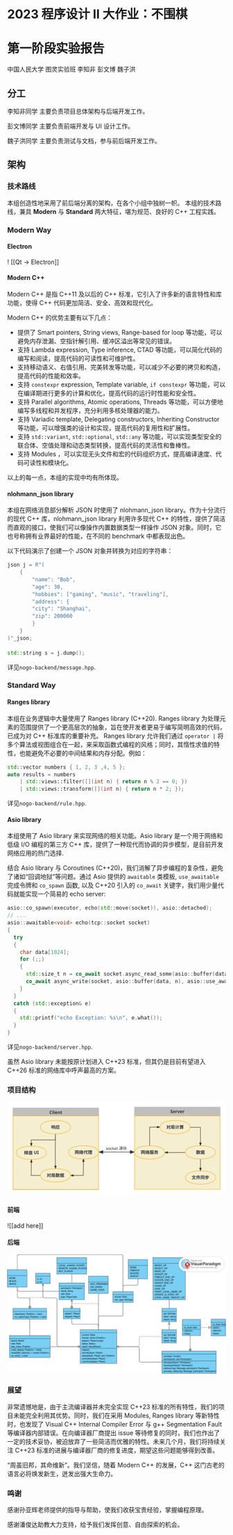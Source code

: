 # 2023 程序设计 Ⅱ 大作业：不围棋
# 第一阶段实验报告

中国人民大学 图灵实验班 李知非 彭文博 魏子洪

## 分工
李知非同学 主要负责项目总体架构与后端开发工作。

彭文博同学 主要负责前端开发与 UI 设计工作。

魏子洪同学 主要负责测试与文档，参与前后端开发工作。

## 架构

### 技术路线

本组创造性地采用了前后端分离的架构，在各个小组中独树一帜。
本组的技术路线，兼具 **Modern** 与 **Standard** 两大特征，堪为规范、良好的 C++ 工程实践。

### Modern Way

#### Electron

! [[Qt -> Electron]]

#### Modern C++

Modern C++ 是指 C++11 及以后的 C++ 标准，它引入了许多新的语言特性和库功能，使得 C++ 代码更加简洁、安全、高效和现代化。

Modern C++ 的优势主要有以下几点：

- 提供了 Smart pointers, String views, Range-based for loop 等功能，可以避免内存泄漏、空指针解引用、缓冲区溢出等常见的错误。
- 支持 Lambda expression, Type inference, CTAD 等功能，可以简化代码的编写和阅读，提高代码的可读性和可维护性。
- 支持移动语义、右值引用、完美转发等功能，可以减少不必要的拷贝和构造，提高代码的性能和效率。
- 支持 `constexpr` expression, Template variable, `if constexpr` 等功能，可以在编译期进行更多的计算和优化，提高代码的运行时性能和安全性。
- 支持 Parallel algorithms, Atomic operations, Threads 等功能，可以方便地编写多线程和并发程序，充分利用多核处理器的能力。
- 支持 Variadic template, Delegating constructors, Inheriting Constructor 等功能，可以增强类的设计和实现，提高代码的复用性和扩展性。
- 支持 `std::variant`, `std::optional`, `std::any` 等功能，可以实现类型安全的联合体、空值处理和动态类型转换，提高代码的灵活性和鲁棒性。
- 支持 Modules ，可以实现无头文件和宏的代码组织方式，提高编译速度、代码可读性和模块化。

以上的每一点，本组的实现中均有所体现。

#### nlohmann_json library

本组在网络消息部分解析 JSON 时使用了 nlohmann_json library。作为十分流行的现代 C++ 库，nlohmann_json library 利用许多现代 C++ 的特性，提供了简洁而直观的接口，使我们可以像操作内置数据类型一样操作 JSON 对象。同时，它也号称拥有业界最好的性能，在不同的 benchmark 中都表现出色。

以下代码演示了创建一个 JSON 对象并转换为对应的字符串：
```c++
json j = R"(
    {
        "name": "Bob",
        "age": 30,
        "hobbies": ["gaming", "music", "traveling"],
        "address": {
        "city": "Shanghai",
        "zip": 200000
        }
    }
)"_json;

std::string s = j.dump();
```

详见`nogo-backend/message.hpp`.

### Standard Way

#### Ranges library

本组在业务逻辑中大量使用了 Ranges library (C++20). Ranges library 为处理元素的范围提供了一个更高层次的抽象，旨在使开发者更易于编写简明高效的代码，已成为对 C++ 标准库的重要补充。
Ranges library 允许我们通过 `operator |` 将多个算法或视图组合在一起，来采取函数式编程的风格；同时，其惰性求值的特性，也能避免不必要的中间结果和内存分配。例如：

```c++
std::vector numbers { 1, 2, 3 ,4, 5 };
auto results = numbers 
    | std::views::filter([](int n) { return n % 2 == 0; })
    | std::views::transform([](int n) { return n * 2; });
```

详见`nogo-backend/rule.hpp`.

#### Asio library

本组使用了 Asio library 来实现网络的相关功能。Asio library 是一个用于网络和低级 I/O 编程的第三方 C++ 库，提供了一种现代而协调的异步模型，是目前开发网络应用的热门选择.

结合 Asio library 与 Coroutines (C++20)，我们消解了异步编程的复杂性，避免了诸如“回调地狱”等问题。通过 Asio 提供的 `awaitable` 类模板, `use_awaitable` 完成令牌和 `co_spawn` 函数, 以及 C++20 引入的 `co_await` 关键字，我们用少量代码就能实现一个简易的 echo server:
```c++
asio::co_spawn(executor, echo(std::move(socket)), asio::detached);
// ...
asio::awaitable<void> echo(tcp::socket socket)
{
  try
  {
    char data[1024];
    for (;;)
    {
      std::size_t n = co_await socket.async_read_some(asio::buffer(data), asio::use_awaitable);
      co_await async_write(socket, asio::buffer(data, n), asio::use_awaitable);
    }
  }
  catch (std::exception& e)
  {
    std::printf("echo Exception: %s\n", e.what());
  }
}
```
详见`nogo-backend/server.hpp`.

虽然 Asio library 未能按原计划进入 C++23 标准，但其仍是目前有望进入 C++26 标准的网络库中呼声最高的方案。

### 项目结构

![Structure](./images/structure.svg)

#### 前端

![[add here]]

#### 后端

![UML](./images/uml.svg)

### 展望

非常遗憾地是，由于主流编译器并未完全实现 C++23 标准的所有特性，我们的项目未能完全利用其优势。同时，我们在采用 Modules, Ranges library 等新特性时，也发现了 Visual C++ Internal Compiler Error 与 g++ Segmentation Fault 等编译器内部错误。在向编译器厂商提出 issue 等待修复的同时，我们也作出了一定的技术妥协，被迫放弃了一些简洁而优雅的特性。未来几个月，我们将持续关注 C++23 标准的进展与编译器厂商的修复进度，期望这些问题能够得到改善。

“周虽旧邦，其命维新”。我们坚信，随着 Modern C++ 的发展，C++ 这门古老的语言必将焕发新生，迸发出强大生命力。

### 鸣谢

感谢孙亚辉老师提供的指导与帮助，使我们收获宝贵经验，掌握编程原理。

感谢潘俊达助教大力支持，给予我们发挥创意、自由探索的机会。
